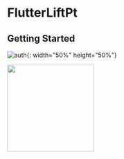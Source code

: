 # FlutterLiftPt

## Getting Started

![auth](https://postfiles.pstatic.net/MjAyMzEyMDdfMTQx/MDAxNzAxOTI4MTY1ODkz.CUjoqNueyP7xebFEQWzfRjJUd6Md0D7quNkznq5n9qQg.Bmna6l5KRi6VEVO5sz6gahr1mqvCCxNBxLEsujyAJQkg.PNG.umm0714/auth.png?type=w966){: width="50%" height="50%"}

<img src="[/img/myImg.png](https://postfiles.pstatic.net/MjAyMzEyMDdfMTQx/MDAxNzAxOTI4MTY1ODkz.CUjoqNueyP7xebFEQWzfRjJUd6Md0D7quNkznq5n9qQg.Bmna6l5KRi6VEVO5sz6gahr1mqvCCxNBxLEsujyAJQkg.PNG.umm0714/auth.png?type=w966)https://postfiles.pstatic.net/MjAyMzEyMDdfMTQx/MDAxNzAxOTI4MTY1ODkz.CUjoqNueyP7xebFEQWzfRjJUd6Md0D7quNkznq5n9qQg.Bmna6l5KRi6VEVO5sz6gahr1mqvCCxNBxLEsujyAJQkg.PNG.umm0714/auth.png?type=w966" width="200" height="200">
